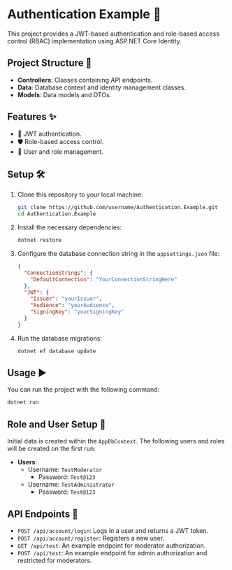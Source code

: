 # Authentication Example 🚀

This project provides a JWT-based authentication and role-based access control (RBAC) implementation using ASP.NET Core Identity.

## Project Structure 📂

- **Controllers**: Classes containing API endpoints.
- **Data**: Database context and identity management classes.
- **Models**: Data models and DTOs.

## Features ✨

- 🔑 JWT authentication.
- 🛡️ Role-based access control.
- 👥 User and role management.

## Setup 🛠️

1. Clone this repository to your local machine:
    ```sh
    git clone https://github.com/username/Authentication.Example.git
    cd Authentication.Example
    ```

2. Install the necessary dependencies:
    ```sh
    dotnet restore
    ```

3. Configure the database connection string in the `appsettings.json` file:
    ```json
    {
      "ConnectionStrings": {
        "DefaultConnection": "YourConnectionStringHere"
      },
      "JWT": {
        "Issuer": "yourIssuer",
        "Audience": "yourAudience",
        "SigningKey": "yourSigningKey"
      }
    }
    ```

4. Run the database migrations:
    ```sh
    dotnet ef database update
    ```

## Usage ▶️

You can run the project with the following command:
```sh
dotnet run

```

## Role and User Setup 👤

Initial data is created within the `AppDbContext`. The following users and roles will be created on the first run:

- **Users**:
  - Username: `TestModerator`
    - Password: `Test@123`
  - Username: `TestAdministrator`
    - Password: `Test@123`

## API Endpoints 📡

- `POST /api/account/login`: Logs in a user and returns a JWT token.
- `POST /api/account/register`: Registers a new user.
- `GET /api/test`: An example endpoint for moderator authorization.
- `POST /api/test`: An example endpoint for admin authorization and restricted for moderators.
